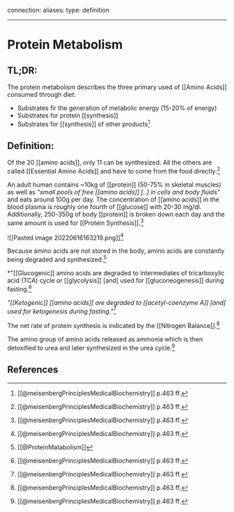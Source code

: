 
connection:
aliases: 
type: definition

---

# Protein Metabolism

## TL;DR:
The protein metabolism describes the three primary used of [[Amino Acids]] consumed through diet:
- Substrates fir the generation of metabolic energy (15-20% of energy)
- Substrates for protein [[synthesis]]
- Substrates for [[synthesis]] of other products[^1]

## Definition:
Of the 20 [[amino acids]], only 11 can be synthesized. All the others are called [[Essential Amino Acids]] and have to come from the food directly.[^1]

An adult human contains ~10kg of [[protein]] (50-75% in skeletal muscles) as well as *"small pools of free [[amino acids]] \[..\] in cells and body fluids"* and eats around 100g per day. The concentration of [[amino acids]] in the blood plasma is roughly one fourth of [[glucose]] with 20-30 mg/dl. Additionally, 250-350g of body [[protein]] is broken down each day and the same amount is used for [[Protein Synthesis]].[^1]

![[Pasted image 20220616163219.png]][^1]

Because amino acids are not stored in the body, amino acids are constantly being degraded and synthesized.[^2]

*"[[Glucogenic]] amino acids are degraded to intermediates of tricarboxylic acid (TCA) cycle or [[glycolysis]] \[and\] used for [[gluconeogenesis]] during fasting.[^1]

*"[[Ketogenic]] [[amino acids]] are degraded to [[acetyl-coenzyme A]] \[and\] used for ketogenesis during fasting."*[^1]

The net rate of protein synthesis is indicated by the [[Nitrogen Balance]].[^1]

The amino group of amino acids released as ammonia which is then detoxified to urea and later synthesized in the urea cycle.[^1]

## References
[^1]: [[@meisenbergPrinciplesMedicalBiochemistry]] p.463 ff.
[^2]: [[@ProteinMatabolism]]